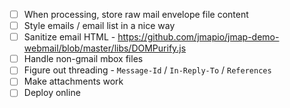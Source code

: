 - [ ] When processing, store raw mail envelope file content
- [ ] Style emails / email list in a nice way
- [ ] Sanitize email HTML - https://github.com/jmapio/jmap-demo-webmail/blob/master/libs/DOMPurify.js
- [ ] Handle non-gmail mbox files
- [ ] Figure out threading - `Message-Id` / `In-Reply-To` / `References`
- [ ] Make attachments work
- [ ] Deploy online